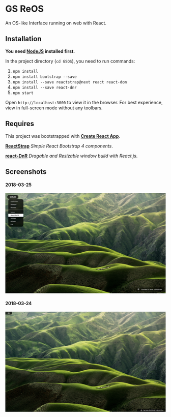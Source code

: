 # GS ReOS
An OS-like Interface running on web with React.

## Installation
__You need [NodeJS](http://nodejs.org) installed first.__

In the project directory (`cd GSOS`), you need to run commands:

1. `npm install`
2. `npm install bootstrap --save`
3. `npm install --save reactstrap@next react react-dom`
4. `npm install --save react-dnr` 
4. `npm start`

Open `http://localhost:3000` to view it in the browser. 
For best experience, view in full-screen mode without any toolbars.

## Requires
This project was bootstrapped with __[Create React App](https://github.com/facebookincubator/create-react-app)__.
 
__[ReactStrap](https://reactstrap.github.io)__ _Simple React Bootstrap 4 components_.

__[react-DnR](http://yongxu.ren/react-DnR/)__ _Dragable and Resizable window build with React.js_.

## Screenshots
#### 2018-03-25
![Screenshot 20180325](https://github.com/GuptaSiddhant/GSOS/blob/master/screenshots/20180325.png)
#### 2018-03-24
![Screenshot 20180324](https://github.com/GuptaSiddhant/GSOS/blob/master/screenshots/20180324.png)
